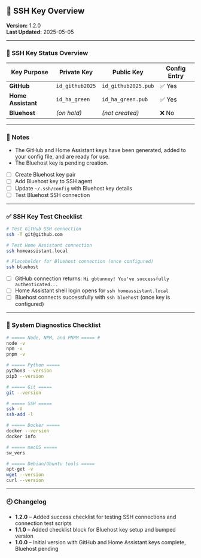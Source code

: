 ## 📄 SSH Key Overview
**Version:** 1.2.0  
**Last Updated:** 2025-05-05

---

### 🔐 SSH Key Status Overview

| Key Purpose        | Private Key     | Public Key          | Config Entry |
| ------------------ | --------------- | ------------------- | ------------ |
| **GitHub**         | `id_github2025` | `id_github2025.pub` | ✅ Yes        |
| **Home Assistant** | `id_ha_green`   | `id_ha_green.pub`   | ✅ Yes        |
| **Bluehost**       | *(on hold)*     | *(not created)*     | ❌ No         |

---

### 📌 Notes

- The GitHub and Home Assistant keys have been generated, added to your config file, and are ready for use.
- The Bluehost key is pending creation.

- [ ] Create Bluehost key pair  
- [ ] Add Bluehost key to SSH agent  
- [ ] Update `~/.ssh/config` with Bluehost key details  
- [ ] Test Bluehost SSH connection

---

### ✅ SSH Key Test Checklist

```bash
# Test GitHub SSH connection
ssh -T git@github.com

# Test Home Assistant connection
ssh homeassistant.local

# Placeholder for Bluehost connection (once configured)
ssh bluehost
```

- [ ] GitHub connection returns: `Hi gbtunney! You've successfully authenticated...`
- [ ] Home Assistant shell login opens for `ssh homeassistant.local`
- [ ] Bluehost connects successfully with `ssh bluehost` (once key is configured)

---

### 🧪 System Diagnostics Checklist

```bash
# ===== Node, NPM, and PNPM ===== #
node -v
npm -v
pnpm -v

# ===== Python =====
python3 --version
pip3 --version

# ===== Git =====
git --version

# ===== SSH =====
ssh -V
ssh-add -l

# ===== Docker =====
docker --version
docker info

# ===== macOS =====
sw_vers

# ===== Debian/Ubuntu tools =====
apt-get -v
wget --version
curl --version
```

---

### 🕘 Changelog

- **1.2.0** – Added success checklist for testing SSH connections and connection test scripts  
- **1.1.0** – Added checklist block for Bluehost key setup and bumped version  
- **1.0.0** – Initial version with GitHub and Home Assistant keys complete, Bluehost pending
